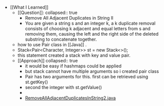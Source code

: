 - [[What I Learned]]
	- [[Question]]:
	  collapsed:: true
		- Remove All Adjacent Duplicates in String II
		- You are given a string s and an integer k, a k duplicate removal consists of choosing k adjacent and equal letters from s and removing them, causing the left and the right side of the deleted substring to concatenate together.
	- how to use Pair class in [[Java]] .
	- Stack<Pair<Character, Integer>> st = new Stack<>();
	- this statement created a stack with key and value pair.
	- [[Approach]]
	  collapsed:: true
		- it would be easy if hashmaps could be applied
		- but stack cannot have multiple arguments so i created pair class
		- Pair has two arguments for this. first can be retrieved using st.getKey()
		- second the integer with st.getValue()
		-
		- [RemoveAllAdjacentDuplicatesInString2.java](../assets/RemoveAllAdjacentDuplicatesInString2_1651832115033_0.java)
